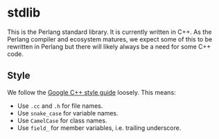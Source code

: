 # stdlib

This is the Perlang standard library. It is currently written in C++. As the Perlang compiler and ecosystem matures, we
expect some of this to be rewritten in Perlang but there will likely always be a need for some C++ code.

## Style

We follow the [Google C++ style guide](https://google.github.io/styleguide/cppguide.html) loosely. This means:

* Use `.cc` and `.h` for file names.
* Use `snake_case` for variable names.
* Use `CamelCase` for class names.
* Use `field_` for member variables, i.e. trailing underscore.
